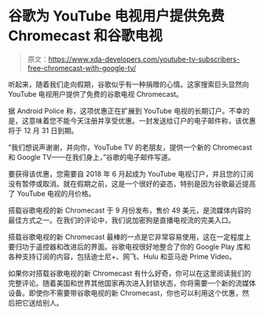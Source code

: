 # 谷歌为 YouTube 电视用户提供免费 Chromecast 和谷歌电视

> 原文：<https://www.xda-developers.com/youtube-tv-subscribers-free-chromecast-with-google-tv/>

听起来，随着我们走向假期，谷歌似乎有一种捐赠的心情。这家搜索巨头显然向 YouTube 电视用户提供了免费的谷歌电视 Chromecast。

据 Android Police 称，这项优惠正在扩展到 YouTube 电视的长期订户。不幸的是，这意味着您不能今天注册并享受优惠。一封发送给订户的电子邮件称，该优惠将于 12 月 31 日到期。

“我们想说声谢谢，并向你，YouTube TV 的老朋友，提供一个新的 Chromecast 和 Google TV——在我们身上，”谷歌的电子邮件写道。

要获得该优惠，您需要自 2018 年 6 月起成为 YouTube 电视订户，并且您的订阅没有暂停或取消。就在假期之前，这是一个很好的姿态，特别是因为谷歌最近提高了 YouTube 电视的月价格。

搭载谷歌电视的新 Chromecast 于 9 月份发布，售价 49 美元，是流媒体内容的最佳方式之一。在我们的评论中，我们说加密狗是直播电视流的完美入口。

搭载谷歌电视的新 Chromecast 最棒的一点是它非常容易使用，这在一定程度上要归功于遥控器和改进后的界面。谷歌电视很好地整合了你的 Google Play 库和各种支持订阅的内容，包括迪士尼+、网飞、Hulu 和亚马逊 Prime Video。

如果你对搭载谷歌电视的新 Chromecast 有什么好奇，你可以在这里阅读我们的完整评论。随着美国和世界其他国家再次进入封锁状态，你将需要一个新的流媒体设备。即使你不需要带谷歌电视的新 Chromecast，你也可以利用这个优惠，然后把它送给别人。